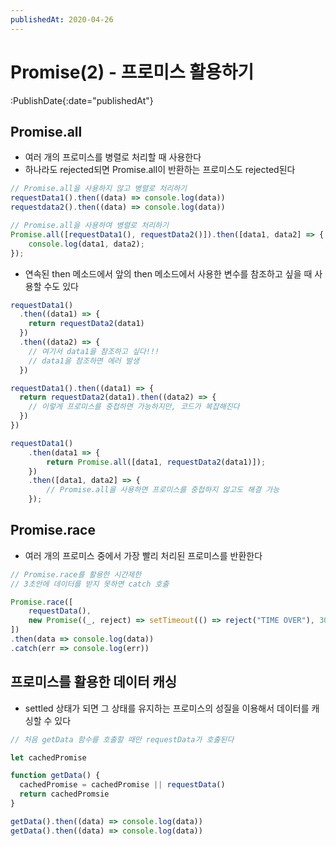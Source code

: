 ```yaml
---
publishedAt: 2020-04-26
---
```


# Promise(2) - 프로미스 활용하기

:PublishDate{:date="publishedAt"}

## Promise.all

- 여러 개의 프로미스를 병렬로 처리할 때 사용한다
- 하나라도 rejected되면 Promise.all이 반환하는 프로미스도 rejected된다

```javascript
// Promise.all을 사용하지 않고 병렬로 처리하기
requestData1().then((data) => console.log(data))
requestdata2().then((data) => console.log(data))
```

```javascript
// Promise.all을 사용하여 병렬로 처리하기
Promise.all([requestData1(), requestData2()]).then([data1, data2] => {
	console.log(data1, data2);
});
```

- 연속된 then 메소드에서 앞의 then 메소드에서 사용한 변수를 참조하고 싶을 때 사용할 수도 있다

```javascript
requestData1()
  .then((data1) => {
    return requestData2(data1)
  })
  .then((data2) => {
    // 여기서 data1을 참조하고 싶다!!!
    // data1을 참조하면 에러 발생
  })
```

```javascript
requestData1().then((data1) => {
  return requestData2(data1).then((data2) => {
    // 이렇게 프로미스를 중첩하면 가능하지만, 코드가 복잡해진다
  })
})
```

```javascript
requestData1()
	.then(data1 => {
		return Promise.all([data1, requestData2(data1)]);
	})
	.then([data1, data2] => {
		// Promise.all을 사용하면 프로미스를 중첩하지 않고도 해결 가능
	});
```

## Promise.race

- 여러 개의 프로미스 중에서 가장 빨리 처리된 프로미스를 반환한다

```javascript
// Promise.race를 활용한 시간제한
// 3초안에 데이터를 받지 못하면 catch 호출

Promise.race([
	requestData(),
	new Promise((_, reject) => setTimeout(() => reject("TIME OVER"), 3000)
])
.then(data => console.log(data))
.catch(err => console.log(err))
```

## 프로미스를 활용한 데이터 캐싱

- settled 상태가 되면 그 상태를 유지하는 프로미스의 성질을 이용해서 데이터를 캐싱할 수 있다

```javascript
// 처음 getData 함수를 호출할 때만 requestData가 호출된다

let cachedPromise

function getData() {
  cachedPromise = cachedPromise || requestData()
  return cachedPromsie
}

getData().then((data) => console.log(data))
getData().then((data) => console.log(data))
```
